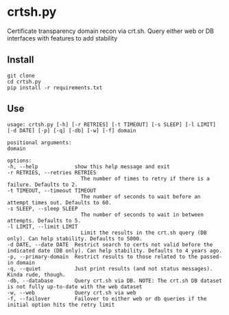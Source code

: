 # crtsh.py

Certificate transparency domain recon via crt.sh. Query either web or DB interfaces with features to add stability

## Install

    git clone 
    cd crtsh.py
    pip install -r requirements.txt

## Use

    usage: crtsh.py [-h] [-r RETRIES] [-t TIMEOUT] [-s SLEEP] [-l LIMIT] [-d DATE] [-p] [-q] [-db] [-w] [-f] domain

    positional arguments:
    domain

    options:
    -h, --help            show this help message and exit
    -r RETRIES, --retries RETRIES
                            The number of times to retry if there is a failure. Defaults to 2.
    -t TIMEOUT, --timeout TIMEOUT
                            The number of seconds to wait before an attempt times out. Defaults to 60.
    -s SLEEP, --sleep SLEEP
                            The number of seconds to wait in between attempts. Defaults to 5.
    -l LIMIT, --limit LIMIT
                            Limit the results in the crt.sh query (DB only). Can help stability. Defaults to 5000.
    -d DATE, --date DATE  Restrict search to certs not valid before the indicated date (DB only). Can help stability. Defaults to 4 years ago.
    -p, --primary-domain  Restrict results to those related to the passed-in domain
    -q, --quiet           Just print results (and not status messages). Kinda rude, though.
    -db, --database       Query crt.sh via DB. NOTE: The crt.sh DB dataset is not fully up-to-date with the web dataset
    -w, --web             Query crt.sh via web
    -f, --failover        Failover to either web or db queries if the initial option hits the retry limit
